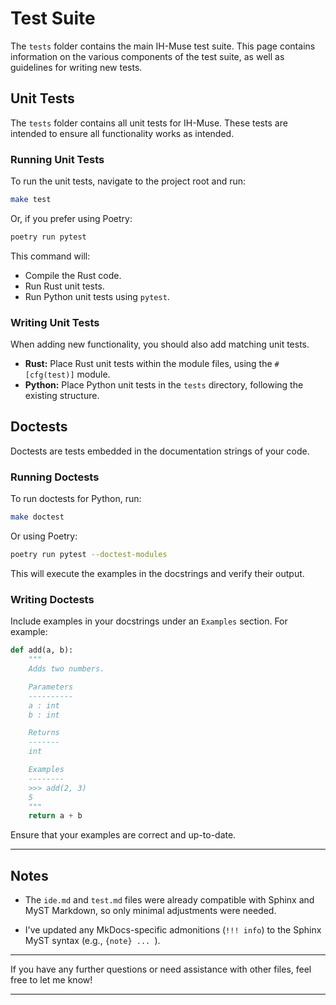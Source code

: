 # Test Suite

The `tests` folder contains the main IH-Muse test suite. This page contains information on the various components of the test suite, as well as guidelines for writing new tests.

## Unit Tests

The `tests` folder contains all unit tests for IH-Muse. These tests are intended to ensure all functionality works as intended.

### Running Unit Tests

To run the unit tests, navigate to the project root and run:

```bash
make test
```

Or, if you prefer using Poetry:

```bash
poetry run pytest
```

This command will:

- Compile the Rust code.
- Run Rust unit tests.
- Run Python unit tests using `pytest`.

### Writing Unit Tests

When adding new functionality, you should also add matching unit tests.

- **Rust:** Place Rust unit tests within the module files, using the `#[cfg(test)]` module.
- **Python:** Place Python unit tests in the `tests` directory, following the existing structure.

## Doctests

Doctests are tests embedded in the documentation strings of your code.

### Running Doctests

To run doctests for Python, run:

```bash
make doctest
```

Or using Poetry:

```bash
poetry run pytest --doctest-modules
```

This will execute the examples in the docstrings and verify their output.

### Writing Doctests

Include examples in your docstrings under an `Examples` section. For example:

```python
def add(a, b):
    """
    Adds two numbers.

    Parameters
    ----------
    a : int
    b : int

    Returns
    -------
    int

    Examples
    --------
    >>> add(2, 3)
    5
    """
    return a + b
```

Ensure that your examples are correct and up-to-date.

---

## **Notes**

- The `ide.md` and `test.md` files were already compatible with Sphinx and MyST Markdown, so only minimal adjustments were needed.

- I've updated any MkDocs-specific admonitions (`!!! info`) to the Sphinx MyST syntax (e.g., ```{note} ... ```).

---

If you have any further questions or need assistance with other files, feel free to let me know!

---